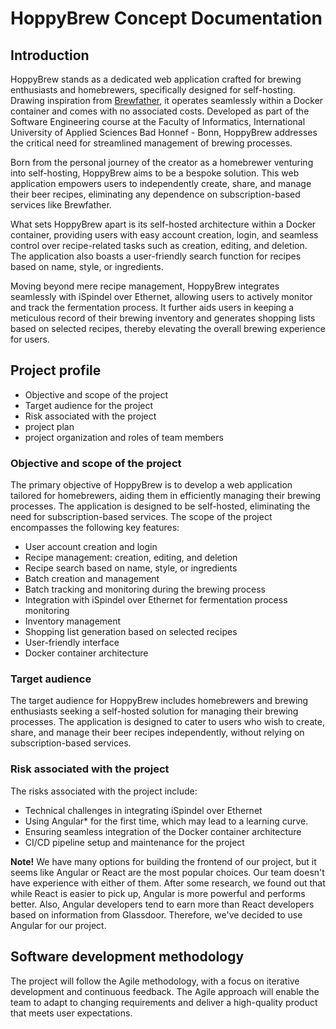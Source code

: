 # HoppyBrew Concept Documentation

## Introduction

HoppyBrew stands as a dedicated web application crafted for brewing enthusiasts and homebrewers, specifically designed for self-hosting. Drawing inspiration from [Brewfather](https://brewfather.app/), it operates seamlessly within a Docker container and comes with no associated costs. Developed as part of the Software Engineering course at the Faculty of Informatics, International University of Applied Sciences Bad Honnef - Bonn, HoppyBrew addresses the critical need for streamlined management of brewing processes.

Born from the personal journey of the creator as a homebrewer venturing into self-hosting, HoppyBrew aims to be a bespoke solution. This web application empowers users to independently create, share, and manage their beer recipes, eliminating any dependence on subscription-based services like Brewfather.

What sets HoppyBrew apart is its self-hosted architecture within a Docker container, providing users with easy account creation, login, and seamless control over recipe-related tasks such as creation, editing, and deletion. The application also boasts a user-friendly search function for recipes based on name, style, or ingredients.

Moving beyond mere recipe management, HoppyBrew integrates seamlessly with iSpindel over Ethernet, allowing users to actively monitor and track the fermentation process. It further aids users in keeping a meticulous record of their brewing inventory and generates shopping lists based on selected recipes, thereby elevating the overall brewing experience for users.

## Project profile

- Objective and scope of the project
- Target audience for the project
- Risk associated with the project
- project plan
- project organization and roles of team members

### Objective and scope of the project

The primary objective of HoppyBrew is to develop a web application tailored for homebrewers, aiding them in efficiently managing their brewing processes. The application is designed to be self-hosted, eliminating the need for subscription-based services. The scope of the project encompasses the following key features:

- User account creation and login
- Recipe management: creation, editing, and deletion
- Recipe search based on name, style, or ingredients
- Batch creation and management
- Batch tracking and monitoring during the brewing process
- Integration with iSpindel over Ethernet for fermentation process monitoring
- Inventory management
- Shopping list generation based on selected recipes
- User-friendly interface
- Docker container architecture

### Target audience

The target audience for HoppyBrew includes homebrewers and brewing enthusiasts seeking a self-hosted solution for managing their brewing processes. The application is designed to cater to users who wish to create, share, and manage their beer recipes independently, without relying on subscription-based services.

### Risk associated with the project

The risks associated with the project include:

- Technical challenges in integrating iSpindel over Ethernet
- Using Angular* for the first time, which may lead to a learning curve.
- Ensuring seamless integration of the Docker container architecture
- CI/CD pipeline setup and maintenance for the project

**Note!** We have many options for building the frontend of our project, but it seems like Angular or React are the most popular choices. Our team doesn't have experience with either of them. After some research, we found out that while React is easier to pick up, Angular is more powerful and performs better. Also, Angular developers tend to earn more than React developers based on information from Glassdoor. Therefore, we've decided to use Angular for our project.

## Software development methodology

The project will follow the Agile methodology, with a focus on iterative development and continuous feedback. The Agile approach will enable the team to adapt to changing requirements and deliver a high-quality product that meets user expectations.
